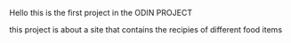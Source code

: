 Hello this is the first project in the ODIN PROJECT

this project is about a site that contains the recipies of different food items 
